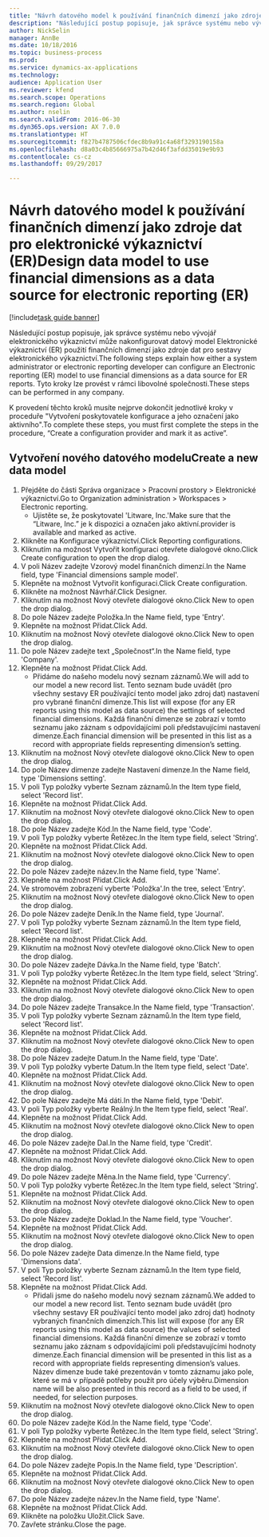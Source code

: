 ```yaml
--- 
title: "Návrh datového model k používání finančních dimenzí jako zdroje dat pro elektronické výkaznictví (ER)"
description: "Následující postup popisuje, jak správce systému nebo vývojář elektronického výkaznictví může nakonfigurovat datový model Elektronické výkaznictví (ER) použití finančních dimenzí jako zdroje dat pro sestavy elektronického výkaznictví."
author: NickSelin
manager: AnnBe
ms.date: 10/18/2016
ms.topic: business-process
ms.prod: 
ms.service: dynamics-ax-applications
ms.technology: 
audience: Application User
ms.reviewer: kfend
ms.search.scope: Operations
ms.search.region: Global
ms.author: nselin
ms.search.validFrom: 2016-06-30
ms.dyn365.ops.version: AX 7.0.0
ms.translationtype: HT
ms.sourcegitcommit: f827b4787506cfdec8b9a91c4a68f3293190158a
ms.openlocfilehash: d8a03c4b85666975a7b42d46f3afdd35019e9b93
ms.contentlocale: cs-cz
ms.lasthandoff: 09/29/2017

---
```

# <a name="design-data-model-to-use-financial-dimensions-as-a-data-source-for-electronic-reporting-er"></a><span data-ttu-id="7846d-103">Návrh datového model k používání finančních dimenzí jako zdroje dat pro elektronické výkaznictví (ER)</span><span class="sxs-lookup"><span data-stu-id="7846d-103">Design data model to use financial dimensions as a data source for electronic reporting (ER)</span></span>

[!include[task guide banner](../../includes/task-guide-banner.md)]

<span data-ttu-id="7846d-104">Následující postup popisuje, jak správce systému nebo vývojář elektronického výkaznictví může nakonfigurovat datový model Elektronické výkaznictví (ER) použití finančních dimenzí jako zdroje dat pro sestavy elektronického výkaznictví.</span><span class="sxs-lookup"><span data-stu-id="7846d-104">The following steps explain how either a system administrator or electronic reporting developer can configure an Electronic reporting (ER) model to use financial dimensions as a data source for ER reports.</span></span> <span data-ttu-id="7846d-105">Tyto kroky lze provést v rámci libovolné společnosti.</span><span class="sxs-lookup"><span data-stu-id="7846d-105">These steps can be performed in any company.</span></span>

<span data-ttu-id="7846d-106">K provedení těchto kroků musíte nejprve dokončit jednotlivé kroky v proceduře "Vytvoření poskytovatele konfigurace a jeho označení jako aktivního".</span><span class="sxs-lookup"><span data-stu-id="7846d-106">To complete these steps, you must first complete the steps in the procedure, “Create a configuration provider and mark it as active”.</span></span>


## <a name="create-a-new-data-model"></a><span data-ttu-id="7846d-107">Vytvoření nového datového modelu</span><span class="sxs-lookup"><span data-stu-id="7846d-107">Create a new data model</span></span>
1. <span data-ttu-id="7846d-108">Přejděte do části Správa organizace > Pracovní prostory > Elektronické výkaznictví.</span><span class="sxs-lookup"><span data-stu-id="7846d-108">Go to Organization administration > Workspaces > Electronic reporting.</span></span>
    * <span data-ttu-id="7846d-109">Ujistěte se, že poskytovatel 'Litware, Inc.'</span><span class="sxs-lookup"><span data-stu-id="7846d-109">Make sure that the “Litware, Inc.”</span></span> <span data-ttu-id="7846d-110">je k dispozici a označen jako aktivní.</span><span class="sxs-lookup"><span data-stu-id="7846d-110">provider is available and marked as active.</span></span>  
2. <span data-ttu-id="7846d-111">Klikněte na Konfigurace výkaznictví.</span><span class="sxs-lookup"><span data-stu-id="7846d-111">Click Reporting configurations.</span></span>
3. <span data-ttu-id="7846d-112">Kliknutím na možnost Vytvořit konfiguraci otevřete dialogové okno.</span><span class="sxs-lookup"><span data-stu-id="7846d-112">Click Create configuration to open the drop dialog.</span></span>
4. <span data-ttu-id="7846d-113">V poli Název zadejte Vzorový model finančních dimenzí.</span><span class="sxs-lookup"><span data-stu-id="7846d-113">In the Name field, type 'Financial dimensions sample model'.</span></span>
5. <span data-ttu-id="7846d-114">Klepněte na možnost Vytvořit konfiguraci.</span><span class="sxs-lookup"><span data-stu-id="7846d-114">Click Create configuration.</span></span>
6. <span data-ttu-id="7846d-115">Klikněte na možnost Návrhář.</span><span class="sxs-lookup"><span data-stu-id="7846d-115">Click Designer.</span></span>
7. <span data-ttu-id="7846d-116">Kliknutím na možnost Nový otevřete dialogové okno.</span><span class="sxs-lookup"><span data-stu-id="7846d-116">Click New to open the drop dialog.</span></span>
8. <span data-ttu-id="7846d-117">Do pole Název zadejte Položka.</span><span class="sxs-lookup"><span data-stu-id="7846d-117">In the Name field, type 'Entry'.</span></span>
9. <span data-ttu-id="7846d-118">Klepněte na možnost Přidat.</span><span class="sxs-lookup"><span data-stu-id="7846d-118">Click Add.</span></span>
10. <span data-ttu-id="7846d-119">Kliknutím na možnost Nový otevřete dialogové okno.</span><span class="sxs-lookup"><span data-stu-id="7846d-119">Click New to open the drop dialog.</span></span>
11. <span data-ttu-id="7846d-120">Do pole Název zadejte text „Společnost“.</span><span class="sxs-lookup"><span data-stu-id="7846d-120">In the Name field, type 'Company'.</span></span>
12. <span data-ttu-id="7846d-121">Klepněte na možnost Přidat.</span><span class="sxs-lookup"><span data-stu-id="7846d-121">Click Add.</span></span>
    * <span data-ttu-id="7846d-122">Přidáme do našeho modelu nový seznam záznamů.</span><span class="sxs-lookup"><span data-stu-id="7846d-122">We will add to our model a new record list.</span></span> <span data-ttu-id="7846d-123">Tento seznam bude uvádět (pro všechny sestavy ER používající tento model jako zdroj dat) nastavení pro vybrané finanční dimenze.</span><span class="sxs-lookup"><span data-stu-id="7846d-123">This list will expose (for any ER reports using this model as data source) the settings of selected financial dimensions.</span></span> <span data-ttu-id="7846d-124">Každá finanční dimenze se zobrazí v tomto seznamu jako záznam s odpovídajícími poli představujícími nastavení dimenze.</span><span class="sxs-lookup"><span data-stu-id="7846d-124">Each financial dimension will be presented in this list as a record with appropriate fields representing dimension’s setting.</span></span>  
13. <span data-ttu-id="7846d-125">Kliknutím na možnost Nový otevřete dialogové okno.</span><span class="sxs-lookup"><span data-stu-id="7846d-125">Click New to open the drop dialog.</span></span>
14. <span data-ttu-id="7846d-126">Do pole Název dimenze zadejte Nastavení dimenze.</span><span class="sxs-lookup"><span data-stu-id="7846d-126">In the Name field, type 'Dimensions setting'.</span></span>
15. <span data-ttu-id="7846d-127">V poli Typ položky vyberte Seznam záznamů.</span><span class="sxs-lookup"><span data-stu-id="7846d-127">In the Item type field, select 'Record list'.</span></span>
16. <span data-ttu-id="7846d-128">Klepněte na možnost Přidat.</span><span class="sxs-lookup"><span data-stu-id="7846d-128">Click Add.</span></span>
17. <span data-ttu-id="7846d-129">Kliknutím na možnost Nový otevřete dialogové okno.</span><span class="sxs-lookup"><span data-stu-id="7846d-129">Click New to open the drop dialog.</span></span>
18. <span data-ttu-id="7846d-130">Do pole Název zadejte Kód.</span><span class="sxs-lookup"><span data-stu-id="7846d-130">In the Name field, type 'Code'.</span></span>
19. <span data-ttu-id="7846d-131">V poli Typ položky vyberte Řetězec.</span><span class="sxs-lookup"><span data-stu-id="7846d-131">In the Item type field, select 'String'.</span></span>
20. <span data-ttu-id="7846d-132">Klepněte na možnost Přidat.</span><span class="sxs-lookup"><span data-stu-id="7846d-132">Click Add.</span></span>
21. <span data-ttu-id="7846d-133">Kliknutím na možnost Nový otevřete dialogové okno.</span><span class="sxs-lookup"><span data-stu-id="7846d-133">Click New to open the drop dialog.</span></span>
22. <span data-ttu-id="7846d-134">Do pole Název zadejte název.</span><span class="sxs-lookup"><span data-stu-id="7846d-134">In the Name field, type 'Name'.</span></span>
23. <span data-ttu-id="7846d-135">Klepněte na možnost Přidat.</span><span class="sxs-lookup"><span data-stu-id="7846d-135">Click Add.</span></span>
24. <span data-ttu-id="7846d-136">Ve stromovém zobrazení vyberte 'Položka'.</span><span class="sxs-lookup"><span data-stu-id="7846d-136">In the tree, select 'Entry'.</span></span>
25. <span data-ttu-id="7846d-137">Kliknutím na možnost Nový otevřete dialogové okno.</span><span class="sxs-lookup"><span data-stu-id="7846d-137">Click New to open the drop dialog.</span></span>
26. <span data-ttu-id="7846d-138">Do pole Název zadejte Deník.</span><span class="sxs-lookup"><span data-stu-id="7846d-138">In the Name field, type 'Journal'.</span></span>
27. <span data-ttu-id="7846d-139">V poli Typ položky vyberte Seznam záznamů.</span><span class="sxs-lookup"><span data-stu-id="7846d-139">In the Item type field, select 'Record list'.</span></span>
28. <span data-ttu-id="7846d-140">Klepněte na možnost Přidat.</span><span class="sxs-lookup"><span data-stu-id="7846d-140">Click Add.</span></span>
29. <span data-ttu-id="7846d-141">Kliknutím na možnost Nový otevřete dialogové okno.</span><span class="sxs-lookup"><span data-stu-id="7846d-141">Click New to open the drop dialog.</span></span>
30. <span data-ttu-id="7846d-142">Do pole Název zadejte Dávka.</span><span class="sxs-lookup"><span data-stu-id="7846d-142">In the Name field, type 'Batch'.</span></span>
31. <span data-ttu-id="7846d-143">V poli Typ položky vyberte Řetězec.</span><span class="sxs-lookup"><span data-stu-id="7846d-143">In the Item type field, select 'String'.</span></span>
32. <span data-ttu-id="7846d-144">Klepněte na možnost Přidat.</span><span class="sxs-lookup"><span data-stu-id="7846d-144">Click Add.</span></span>
33. <span data-ttu-id="7846d-145">Kliknutím na možnost Nový otevřete dialogové okno.</span><span class="sxs-lookup"><span data-stu-id="7846d-145">Click New to open the drop dialog.</span></span>
34. <span data-ttu-id="7846d-146">Do pole Název zadejte Transakce.</span><span class="sxs-lookup"><span data-stu-id="7846d-146">In the Name field, type 'Transaction'.</span></span>
35. <span data-ttu-id="7846d-147">V poli Typ položky vyberte Seznam záznamů.</span><span class="sxs-lookup"><span data-stu-id="7846d-147">In the Item type field, select 'Record list'.</span></span>
36. <span data-ttu-id="7846d-148">Klepněte na možnost Přidat.</span><span class="sxs-lookup"><span data-stu-id="7846d-148">Click Add.</span></span>
37. <span data-ttu-id="7846d-149">Kliknutím na možnost Nový otevřete dialogové okno.</span><span class="sxs-lookup"><span data-stu-id="7846d-149">Click New to open the drop dialog.</span></span>
38. <span data-ttu-id="7846d-150">Do pole Název zadejte Datum.</span><span class="sxs-lookup"><span data-stu-id="7846d-150">In the Name field, type 'Date'.</span></span>
39. <span data-ttu-id="7846d-151">V poli Typ položky vyberte Datum.</span><span class="sxs-lookup"><span data-stu-id="7846d-151">In the Item type field, select 'Date'.</span></span>
40. <span data-ttu-id="7846d-152">Klepněte na možnost Přidat.</span><span class="sxs-lookup"><span data-stu-id="7846d-152">Click Add.</span></span>
41. <span data-ttu-id="7846d-153">Kliknutím na možnost Nový otevřete dialogové okno.</span><span class="sxs-lookup"><span data-stu-id="7846d-153">Click New to open the drop dialog.</span></span>
42. <span data-ttu-id="7846d-154">Do pole Název zadejte Má dáti.</span><span class="sxs-lookup"><span data-stu-id="7846d-154">In the Name field, type 'Debit'.</span></span>
43. <span data-ttu-id="7846d-155">V poli Typ položky vyberte Reálný.</span><span class="sxs-lookup"><span data-stu-id="7846d-155">In the Item type field, select 'Real'.</span></span>
44. <span data-ttu-id="7846d-156">Klepněte na možnost Přidat.</span><span class="sxs-lookup"><span data-stu-id="7846d-156">Click Add.</span></span>
45. <span data-ttu-id="7846d-157">Kliknutím na možnost Nový otevřete dialogové okno.</span><span class="sxs-lookup"><span data-stu-id="7846d-157">Click New to open the drop dialog.</span></span>
46. <span data-ttu-id="7846d-158">Do pole Název zadejte Dal.</span><span class="sxs-lookup"><span data-stu-id="7846d-158">In the Name field, type 'Credit'.</span></span>
47. <span data-ttu-id="7846d-159">Klepněte na možnost Přidat.</span><span class="sxs-lookup"><span data-stu-id="7846d-159">Click Add.</span></span>
48. <span data-ttu-id="7846d-160">Kliknutím na možnost Nový otevřete dialogové okno.</span><span class="sxs-lookup"><span data-stu-id="7846d-160">Click New to open the drop dialog.</span></span>
49. <span data-ttu-id="7846d-161">Do pole Název zadejte Měna.</span><span class="sxs-lookup"><span data-stu-id="7846d-161">In the Name field, type 'Currency'.</span></span>
50. <span data-ttu-id="7846d-162">V poli Typ položky vyberte Řetězec.</span><span class="sxs-lookup"><span data-stu-id="7846d-162">In the Item type field, select 'String'.</span></span>
51. <span data-ttu-id="7846d-163">Klepněte na možnost Přidat.</span><span class="sxs-lookup"><span data-stu-id="7846d-163">Click Add.</span></span>
52. <span data-ttu-id="7846d-164">Kliknutím na možnost Nový otevřete dialogové okno.</span><span class="sxs-lookup"><span data-stu-id="7846d-164">Click New to open the drop dialog.</span></span>
53. <span data-ttu-id="7846d-165">Do pole Název zadejte Doklad.</span><span class="sxs-lookup"><span data-stu-id="7846d-165">In the Name field, type 'Voucher'.</span></span>
54. <span data-ttu-id="7846d-166">Klepněte na možnost Přidat.</span><span class="sxs-lookup"><span data-stu-id="7846d-166">Click Add.</span></span>
55. <span data-ttu-id="7846d-167">Kliknutím na možnost Nový otevřete dialogové okno.</span><span class="sxs-lookup"><span data-stu-id="7846d-167">Click New to open the drop dialog.</span></span>
56. <span data-ttu-id="7846d-168">Do pole Název zadejte Data dimenze.</span><span class="sxs-lookup"><span data-stu-id="7846d-168">In the Name field, type 'Dimensions data'.</span></span>
57. <span data-ttu-id="7846d-169">V poli Typ položky vyberte Seznam záznamů.</span><span class="sxs-lookup"><span data-stu-id="7846d-169">In the Item type field, select 'Record list'.</span></span>
58. <span data-ttu-id="7846d-170">Klepněte na možnost Přidat.</span><span class="sxs-lookup"><span data-stu-id="7846d-170">Click Add.</span></span>
    * <span data-ttu-id="7846d-171">Přidali jsme do našeho modelu nový seznam záznamů.</span><span class="sxs-lookup"><span data-stu-id="7846d-171">We added to our model a new record list.</span></span> <span data-ttu-id="7846d-172">Tento seznam bude uvádět (pro všechny sestavy ER používající tento model jako zdroj dat) hodnoty vybraných finančních dimenzích.</span><span class="sxs-lookup"><span data-stu-id="7846d-172">This list will expose (for any ER reports using this model as data source) the values of selected financial dimensions.</span></span> <span data-ttu-id="7846d-173">Každá finanční dimenze se zobrazí v tomto seznamu jako záznam s odpovídajícími poli představujícími hodnoty dimenze.</span><span class="sxs-lookup"><span data-stu-id="7846d-173">Each financial dimension will be presented in this list as a record with appropriate fields representing dimension’s values.</span></span> <span data-ttu-id="7846d-174">Název dimenze bude také prezentován v tomto záznamu jako pole, které se má v případě potřeby použít pro účely výběru.</span><span class="sxs-lookup"><span data-stu-id="7846d-174">Dimension name will be also presented in this record as a field to be used, if needed, for selection purposes.</span></span>  
59. <span data-ttu-id="7846d-175">Kliknutím na možnost Nový otevřete dialogové okno.</span><span class="sxs-lookup"><span data-stu-id="7846d-175">Click New to open the drop dialog.</span></span>
60. <span data-ttu-id="7846d-176">Do pole Název zadejte Kód.</span><span class="sxs-lookup"><span data-stu-id="7846d-176">In the Name field, type 'Code'.</span></span>
61. <span data-ttu-id="7846d-177">V poli Typ položky vyberte Řetězec.</span><span class="sxs-lookup"><span data-stu-id="7846d-177">In the Item type field, select 'String'.</span></span>
62. <span data-ttu-id="7846d-178">Klepněte na možnost Přidat.</span><span class="sxs-lookup"><span data-stu-id="7846d-178">Click Add.</span></span>
63. <span data-ttu-id="7846d-179">Kliknutím na možnost Nový otevřete dialogové okno.</span><span class="sxs-lookup"><span data-stu-id="7846d-179">Click New to open the drop dialog.</span></span>
64. <span data-ttu-id="7846d-180">Do pole Název zadejte Popis.</span><span class="sxs-lookup"><span data-stu-id="7846d-180">In the Name field, type 'Description'.</span></span>
65. <span data-ttu-id="7846d-181">Klepněte na možnost Přidat.</span><span class="sxs-lookup"><span data-stu-id="7846d-181">Click Add.</span></span>
66. <span data-ttu-id="7846d-182">Kliknutím na možnost Nový otevřete dialogové okno.</span><span class="sxs-lookup"><span data-stu-id="7846d-182">Click New to open the drop dialog.</span></span>
67. <span data-ttu-id="7846d-183">Do pole Název zadejte název.</span><span class="sxs-lookup"><span data-stu-id="7846d-183">In the Name field, type 'Name'.</span></span>
68. <span data-ttu-id="7846d-184">Klepněte na možnost Přidat.</span><span class="sxs-lookup"><span data-stu-id="7846d-184">Click Add.</span></span>
69. <span data-ttu-id="7846d-185">Klikněte na položku Uložit.</span><span class="sxs-lookup"><span data-stu-id="7846d-185">Click Save.</span></span>
70. <span data-ttu-id="7846d-186">Zavřete stránku.</span><span class="sxs-lookup"><span data-stu-id="7846d-186">Close the page.</span></span>


